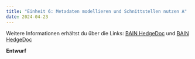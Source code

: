 ```yaml
---
title: "Einheit 6: Metadaten modellieren und Schnittstellen nutzen A"
date: 2024-04-23
---
```

Weitere Informationen erhältst du über die Links: 
<a href="https://pad.gwdg.de/NY1-soGUSsim-sttsoHNXw#">BAIN HedgeDoc</a> und
<a href="https://pad.gwdg.de/GDKAQMKwT3u-VP6hZ6NtOA#">BAIN HedgeDoc</a> 

**Entwurf**
